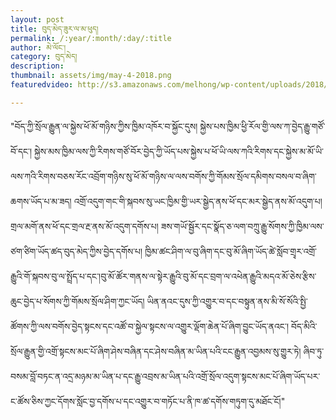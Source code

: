 ```yaml
---
layout: post
title: བུད་མེད་ཟུར་ལ་མ་ཕུད།
permalink: /:year/:month/:day/:title
author: མེ་ལོང་།
category: བུད་མེད།
description: 
thumbnail: assets/img/may-4-2018.png
featuredvideo: http://s3.amazonaws.com/melhong/wp-content/uploads/2018/05/24140727/final.video15.mp4

---
```


"བོད་ཀྱི་སྲོལ་རྒྱུན་ལ་སྐྱེས་ཕོ་མོ་གཉིས་ཀྱིས་ཁྱིམ་འཁོར་བ་སྐྱོང་དུས། སྐྱེས་པས་ཁྱིམ་ཕྱི་རོལ་གྱི་ལས་ཀ་བྱེད་རྒྱུ་གཙོ་བོ་དང་། སྐྱེས་མས་ཁྱིམ་ལས་ཀྱི་རིགས་གཙོ་བོར་བྱེད་ཀྱི་ཡོད་པས་སྐྱེས་པ་ཕོ་ཡི་ལས་ཀའི་རིགས་དང་སྐྱེས་མ་མོ་ཡི་ལས་ཀའི་རིགས་བཅས་རོང་འབྲོག་གཉིས་སུ་ཕོ་མོ་གཉིས་ལ་ལས་བགོས་ཀྱི་གོམས་སྲོལ་དམིགས་བསལ་བ་ཞིག་ཆགས་ཡོད་པ་མ་ཟད། འགྲོ་འདུག་གང་གི་སྐབས་སུ་ཡང་ཁྱིམ་གྱི་ཡར་སྒྱེད་ནས་ཕོ་དང་མར་སྒྱེད་ནས་མོ་འདུག་པ། གྲལ་མགོ་ནས་ཕོ་དང་གྲལ་རྔ་ནས་མོ་འདུག་དགོས་པ། ཟས་གཡོ་སྦྱོར་དང་སྣོད་ཅ་ལག་བཀྲུ་རྒྱུ་སོགས་ཀྱི་ཁྱིམ་ལས་ཙག་ཙིག་ཡོད་ཚད་བུད་མེད་ཀྱིས་བྱེད་དགོས་པ། ཁྱིམ་ཚང་ཤིག་ལ་བུ་ཞིག་དང་བུ་མོ་ཞིག་ཡོད་ཚེ་སློབ་གྲྭར་འགྲོ་རྒྱུའི་གོ་སྐབས་བུ་ལ་སྤྲོད་པ་དང་།བུ་མོ་ཚོར་གནས་ལ་སྟེར་རྒྱུའི་བུ་མོ་དང་བྲག་ལ་འཕེན་རྒྱུའི་མདའ་མོ་ཅེས་རྩིས་ཆུང་བྱེད་པ་སོགས་ཀྱི་གོམས་སྲོལ་ཤིག་ཀྱང་ཡོད། ཡིན་ནའང་དུས་ཀྱི་འགྱུར་བ་དང་བསྟུན་ནས་མི་སོ་སོའི་སྤྱི་ཚོགས་ཀྱི་ལས་བགོས་བྱེད་སྟངས་དང་འཚོ་བ་སྐྱེལ་སྟངས་ལ་འགྱུར་ལྡོག་ཆེན་པོ་ཞིག་བྱུང་ཡོད་ནའང་། བོད་མིའི་སྲོལ་རྒྱུན་གྱི་འགྲོ་སྟངས་མང་པོ་ཞིག་ཤེས་བཞིན་དང་ཤེས་བཞིན་མ་ཡིན་པའི་ངང་རྒྱུན་འབྱམས་སུ་གྱུར་ཏེ། ཞིབ་ཏུ་བསམ་བློ་བཏང་ན་འདྲ་མཉམ་མ་ཡིན་པ་དང་རྒྱུ་འབྲས་མ་ཡིན་པའི་འགྲོ་སྲོལ་འདུག་སྟངས་མང་པོ་ཞིག་ཡོད་པར་ང་ཚོས་ཅིས་ཀྱང་དོགས་སློང་བྱ་དགོས་པ་དང་འགྱུར་བ་གཏོང་པ་ནི་ཁ་ཚ་དགོས་གཏུག་དུ་མཐོང་ངོ།"

